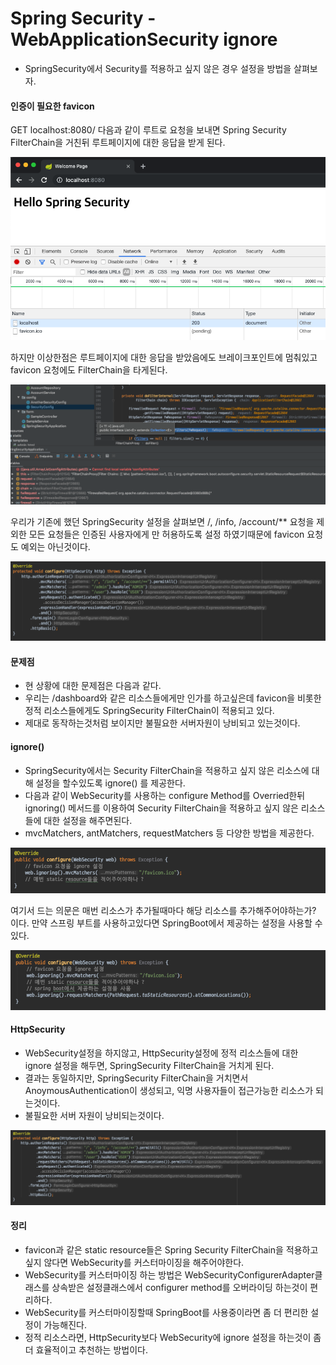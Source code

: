 # Spring Security - WebApplicationSecurity ignore
- SpringSecurity에서 Security를 적용하고 싶지 않은 경우 설정을 방법을 살펴보자.


#### 인증이 필요한 favicon

GET localhost:8080/ 다음과 같이 루트로 요청을 보내면 
Spring Security FilterChain을 거친뒤 루트페이지에 대한 응답을 받게 된다.

![RootRequest](./images/RootRequest.png)

하지만 이상한점은 루트페이지에 대한 응답을 받았음에도 브레이크포인트에 멈춰있고 favicon 요청에도 FilterChain을 타게된다.

![FaviconRequest](./images/FaviconRequest.png)

우리가 기존에 했던 SpringSecurity 설정을 살펴보면 /, /info, /account/** 요청을 제외한 모든 요청들은 인증된 사용자에게 만 허용하도록 설정 하였기때문에 favicon 요청도 예외는 아닌것이다.

![SecurityConfig_configurer](./images/SecurityConfig_configurer.png)

#### 문제점
- 현 상황에 대한 문제점은 다음과 같다.
- 우리는 /dashboard와 같은 리소스들에게만 인가를 하고싶은데 favicon을 비롯한 정적 리소스들에게도 SpringSecurity FilterChain이 적용되고 있다.
- 제대로 동작하는것처럼 보이지만 불필요한 서버자원이 낭비되고 있는것이다.

#### ignore()
- SpringSecurity에서는 Security FilterChain을 적용하고 싶지 않은 리소스에 대해 설정을 할수있도록 ignore() 를 제공한다.
- 다음과 같이 WebSecurity를 사용하는 configure Method를 Overried한뒤 ignoring() 메서드를 이용하여 Security FilterChain을 적용하고 싶지 않은 리소스들에 대한 설정을 해주면된다.
- mvcMatchers, antMatchers, requestMatchers 등 다양한 방법을 제공한다.

![Ignore_favicon](./images/Ignore_favicon.png)

여기서 드는 의문은 매번 리소스가 추가될때마다 해당 리소스를 추가해주어야하는가? 이다.
만약 스프링 부트를 사용하고있다면 SpringBoot에서 제공하는 설정을 사용할 수 있다.

![Ignore_withSpringBoot](./images/Ignore_withSpringBoot.png)


#### HttpSecurity
- WebSecurity설정을 하지않고, HttpSecurity설정에 정적 리소스들에 대한 ignore 설정을 해두면, SpringSecurity FilterChain을 거치게 된다.
- 결과는 동일하지만, SpringSecurity FilterChain을 거치면서 AnoymousAuthentication이 생성되고, 익명 사용자들이 접근가능한 리소스가 되는것이다.
- 불필요한 서버 자원이 낭비되는것이다.

![Ignore_HttpSecurity](./images/Ignore_HttpSecurity.png)

#### 정리
- favicon과 같은 static resource들은 Spring Security FilterChain을 적용하고 싶지 않다면 WebSecurity를 커스터마이징을 해주어야한다.
- WebSecurity를 커스터마이징 하는 방법은 WebSecurityConfigurerAdapter클래스를 상속받은 설정클래스에서 configurer method를 오버라이딩 하는것이 편리하다.
- WebSecurity를 커스터마이징할때 SpringBoot를 사용중이라면 좀 더 편리한 설정이 가능해진다.
- 정적 리소스라면, HttpSecurity보다 WebSecurity에 ignore 설정을 하는것이 좀 더 효율적이고 추천하는 방법이다.
